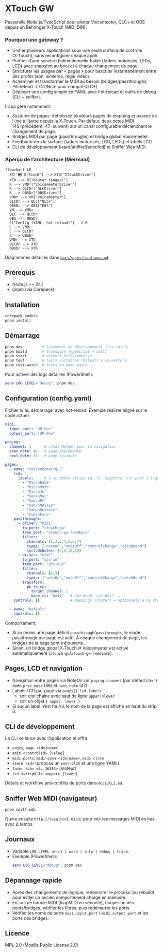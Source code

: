 # XTouch GW

Passerelle Node.js/TypeScript pour piloter Voicemeeter, QLC+ et OBS depuis un Behringer X‑Touch (MIDI DIN).

### Pourquoi une gateway ?
- Unifier plusieurs applications sous une seule surface de contrôle (X‑Touch), sans reconfigurer chaque appli.
- Profiter d’une synchro bidirectionnelle fiable (faders motorisés, LEDs, LCD) avec snapshot au boot et à chaque changement de page.
- Structurer les usages par « pages » pour basculer instantanément entre des profils (son, lumières, régie vidéo).
- Acheminer et transformer le MIDI au besoin (bridges/passthroughs, PitchBend → CC/Note pour compat QLC+).
- Déployer une config simple en YAML avec hot‑reload et outils de debug (CLI + sniffer).

L’app gère notamment:

- Système de pages: définissez plusieurs pages de mapping et passez de l’une à l’autre depuis la X‑Touch. Par défaut, deux notes MIDI (46=précédent, 47=suivant) sur un canal configurable déclenchent le changement de page.
- Bridges MIDI par page (passthroughs) et bridge global Voicemeeter
- Feedback vers la surface (faders motorisés, LCD, LEDs) et labels LCD
- CLI de développement (learn/sniffer/fader/lcd) et Sniffer Web MIDI

### Aperçu de l’architecture (Mermaid)

```mermaid
flowchart LR
  XT["🎛 X‑Touch"] --> XTD["XTouchDriver"]
  XTD --> R["Router (pages)"]
  R --> VMDr["VoicemeeterDriver"]
  R --> QLCDr["QLCDriver"]
  R --> OBSDr["OBSDriver"]
  VMDr --> VM["Voicemeeter"]
  QLCDr --> QLC["QLC+"]
  OBSDr --> OBS["OBS"]
  VM --> VMDr
  QLC --> QLCDr
  OBS --> OBSDr
  C["Config (YAML, hot‑reload)"] --> R
  C --> VMDr
  C --> QLCDr
  C --> OBSDr
  VMDr --> XTD
  QLCDr --> XTD
  OBSDr --> XTD
```

Diagrammes détaillés dans [`docs/specifications.md`](docs/specifications.md).

## Prérequis
- Node.js >= 24.1
- pnpm (via Corepack)

## Installation
```sh
corepack enable
pnpm install
```

## Démarrage
```sh
pnpm dev         # lancement en développement (tsx watch)
pnpm build       # transpile TypeScript → dist/
pnpm start       # exécute dist/index.js
pnpm test        # tests unitaires (Vitest) + couverture
pnpm test:watch  # tests en mode watch
```

Pour activer des logs détaillés (PowerShell):
```powershell
$env:LOG_LEVEL="debug"; pnpm dev
```

## Configuration (config.yaml)

Fichier lu au démarrage, avec hot‑reload. Exemple réaliste aligné sur le code actuel:

```yaml
midi:
  input_port: "UM-One"
  output_port: "UM-One"

paging:
  channel: 1      # canal NoteOn pour la navigation
  prev_note: 46   # page précédente
  next_note: 47   # page suivante

pages:
  - name: "Voicemeeter+QLC"
    lcd:
      labels:     # 8 scribble strips (0..7). Supporte "\n" pour 2 lignes.
        - "Mic\nBaba"
        - "Mic\nMath"
        - "Mic\nJu"
        - "Son\nMac"
        - "Son\nPC"
        - "Son\nMASTER"
        - "Son\nRetours"
        - "Lum\nFace"
    passthroughs:
      - driver: "midi"
        to_port: "xtouch-gw"
        from_port: "xtouch-gw-feedback"
        filter:
          channels: [1,2,3,4,5,6,7]
          types: ["noteOn","noteOff","controlChange","pitchBend"]
          includeNotes: [0,8,16,24]
      - driver: "midi"
        to_port: "qlc-in"
        from_port: "qlc-out"
        filter:
          channels: [8,9]
          types: ["noteOn","noteOff","controlChange","pitchBend"]
        transform:
          pb_to_cc:
            target_channel: 1
            base_cc: "0x45"   # ch1→0x46, ch2→0x47, …
    controls: {}              # mappings (router) – optionnels à ce stade

  - name: "Default"
    controls: {}
```

Comportement:
- Si au moins une page définit `passthrough`/`passthroughs`, le mode passthrough par page est actif. À chaque changement de page, les bridges de la page sont (ré)ouverts.
- Sinon, un bridge global X‑Touch ⇄ Voicemeeter est activé automatiquement (`xtouch-gw`/`xtouch-gw-feedback`).
 

## Pages, LCD et navigation
- Navigation entre pages via NoteOn sur `paging.channel` (par défaut ch=1) avec `prev_note` (46) et `next_note` (47).
- Labels LCD par page via `pages[].lcd.labels`:
  - soit une chaîne avec saut de ligne `upper\nlower`
  - soit un objet `{ upper, lower }`
- Si aucun label n’est fourni, le nom de la page est affiché en haut du strip 0.

## CLI de développement
La CLI se lance avec l’application et offre:
- `pages`, `page <idx|name>`
- `emit <controlId> [value]`
- `midi-ports`, `midi-open <idx|name>`, `midi-close`
- `learn <id>` (propose un `controlId` et une ligne YAML)
- `fader <ch> <0..16383>` (moteur)
- `lcd <strip0-7> <upper> [lower]`

Détails et workflow anti‑conflits de ports dans `docs/CLI.md`.

## Sniffer Web MIDI (navigateur)
```sh
pnpm sniff:web
```
Ouvre ensuite `http://localhost:8123/` pour voir les messages MIDI en hex avec Δ temps.

## Journaux
- Variable `LOG_LEVEL`: `error | warn | info | debug | trace`.
- Exemple (PowerShell):
  ```powershell
  $env:LOG_LEVEL="debug"; pnpm dev
  ```

## Dépannage rapide
- Après des changements de logique, redémarrer le process (ou rebuild) pour éviter un ancien comportement chargé en mémoire.
- En cas de boucle MIDI (loopMIDI en sécurité), couper un des ponts/bridges, vérifier les filtres, puis redémarrer les ports.
- Vérifier les noms de ports `midi.input_port` / `midi.output_port` et les ports des bridges.

## Licence
MPL-2.0 (Mozilla Public License 2.0)